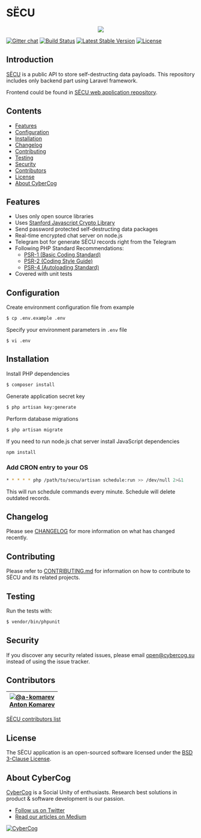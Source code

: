 # SЁCU

<p align="center">
<img src="https://cloud.githubusercontent.com/assets/1849174/14016031/cbd32b58-f1d6-11e5-9a18-864e660b9af5.png">
</p>

[![Gitter chat](https://badges.gitter.im/secusu/secusu.svg)](https://gitter.im/secusu/secusu)
[![Build Status](https://travis-ci.org/secusu/secusu.svg)](https://travis-ci.org/secusu/secusu)
[![Latest Stable Version](https://poser.pugx.org/secu/secu/version)](https://packagist.org/packages/secu/secu)
[![License](https://poser.pugx.org/secu/secu/license)](https://github.com/secusu/secusu/blob/master/LICENSE)

## Introduction

[SЁCU](https://secu.su/) is a public API to store self-destructing data payloads.
This repository includes only backend part using Laravel framework.

Frontend could be found in [SЁCU web application repository](https://github.com/secusu/web-app).

## Contents

- [Features](#features)
- [Configuration](#configuration)
- [Installation](#installation)
- [Changelog](#changelog)
- [Contributing](#contributing)
- [Testing](#testing)
- [Security](#security)
- [Contributors](#contributors)
- [License](#license)
- [About CyberCog](#about-cybercog)

## Features

- Uses only open source libraries
- Uses [Stanford Javascript Crypto Library](https://github.com/bitwiseshiftleft/sjcl)
- Send password protected self-destructing data packages
- Real-time encrypted chat server on node.js
- Telegram bot for generate SЁCU records right from the Telegram
- Following PHP Standard Recommendations:
  - [PSR-1 (Basic Coding Standard)](http://www.php-fig.org/psr/psr-1/)
  - [PSR-2 (Coding Style Guide)](http://www.php-fig.org/psr/psr-2/)
  - [PSR-4 (Autoloading Standard)](http://www.php-fig.org/psr/psr-4/)
- Covered with unit tests

## Configuration

Create environment configuration file from example

```sh
$ cp .env.example .env
```

Specify your environment parameters in `.env` file 

```
$ vi .env
```

## Installation

Install PHP dependencies

```sh
$ composer install
```

Generate application secret key

```sh
$ php artisan key:generate
```

Perform database migrations

```sh
$ php artisan migrate
```

If you need to run node.js chat server install JavaScript dependencies

```sh
npm install
```

### Add CRON entry to your OS

```sh
* * * * * php /path/to/secu/artisan schedule:run >> /dev/null 2>&1
```

This will run schedule commands every minute. Schedule will delete outdated records.

## Changelog

Please see [CHANGELOG](CHANGELOG.md) for more information on what has changed recently.

## Contributing

Please refer to [CONTRIBUTING.md](https://github.com/secusu/secusu/blob/master/CONTRIBUTING.md) for information on how to contribute to SЁCU and its related projects.

## Testing

Run the tests with:

```sh
$ vendor/bin/phpunit
```

## Security

If you discover any security related issues, please email open@cybercog.su instead of using the issue tracker.

## Contributors

| <a href="https://github.com/a-komarev">![@a-komarev](https://avatars.githubusercontent.com/u/1849174?s=110)<br />Anton Komarev</a> |  
| :---: |

[SЁCU contributors list](../../contributors)

## License

The SЁCU application is an open-sourced software licensed under the [BSD 3-Clause License](https://opensource.org/licenses/BSD-3-Clause).

## About CyberCog

[CyberCog](http://www.cybercog.ru) is a Social Unity of enthusiasts. Research best solutions in product & software development is our passion.

- [Follow us on Twitter](https://twitter.com/cybercog)
- [Read our articles on Medium](https://medium.com/cybercog)

<a href="http://cybercog.ru"><img src="https://cloud.githubusercontent.com/assets/1849174/18418932/e9edb390-7860-11e6-8a43-aa3fad524664.png" alt="CyberCog"></a>
